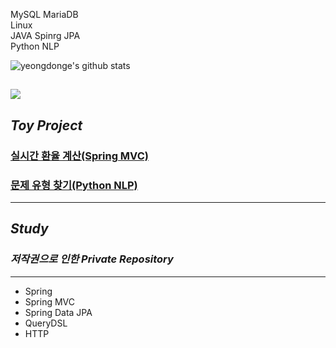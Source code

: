 MySQL MariaDB<br>
Linux<br>
JAVA Spinrg JPA<br>
Python NLP





![yeongdonge's github stats](https://github-readme-stats.vercel.app/api?username=yeongdonge&theme=dark&show_icons=true)


<a target="_blank" href="https://velog.io/@parrineau" ><img src="https://img.shields.io/badge/Velog-20C997?style=for-the-badge&logo=Velog&logoColor=white"/></a>
---
## _Toy Project_

### <a href="https://github.com/yeongdonge/exchange-rate" target="_blank">실시간 환율 계산(Spring MVC)</a>
### <a href="https://github.com/Team-Rev" target="_blank">문제 유형 찾기(Python NLP)</a>

---
## _Study_
### _저작권으로 인한 Private Repository_
---
- Spring
- Spring MVC
- Spring Data JPA
- QueryDSL
- HTTP
